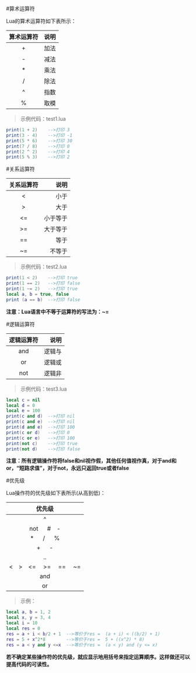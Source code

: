 #算术运算符

Lua的算术运算符如下表所示：

| 算术运算符   | 说明   |
|:-----------:| -----:|
| + | 加法 |
| - | 减法 |
| * | 乘法 |
| / | 除法 |
| ^ | 指数 |
| % | 取模 |

>示例代码：test1.lua

```lua
print(1 + 2)    -->打印 3
print(3 - 4)    -->打印 -1
print(5 * 6)    -->打印 30
print(7 / 8)    -->打印 0
print(2 ^ 2)    -->打印 4
print(5 % 3)    -->打印 2
```

#关系运算符

| 关系运算符   | 说明   |
|:-----------:| -----:|
|   <    | 小于     |
|   >    | 大于     |
|   <=   | 小于等于  |
|   >=   | 大于等于  |
|   ==   | 等于     |
|   ~=   | 不等于   |

>示例代码：test2.lua

```lua
print(1 < 2)    -->打印 true
print(1 == 2)   -->打印 false
print(1 ~= 2)   -->打印 true
local a, b = true, false
print (a == b)  -->打印 false
```

**注意：Lua语言中不等于运算符的写法为：~=**

#逻辑运算符

| 逻辑运算符   | 说明  |
|:-----------:| ----:|
|   and   | 逻辑与    |
|   or    | 逻辑或    |
|   not   | 逻辑非    |

>示例代码：test3.lua

```lua
local c = nil
local d = 0
local e = 100
print(c and d)  -->打印 nil
print(c and e)  -->打印 nil
print(d and e)  -->打印 100
print(c or d)   -->打印 0
print(c or e)   -->打印 100
print(not c)    -->打印 true
print(not d)    -->打印 false
```

**注意：所有逻辑操作符将false和nil视作假，其他任何值视作真，对于and和or，“短路求值”，对于not，永远只返回true或者false**

#优先级

Lua操作符的优先级如下表所示(从高到低)：

| 优先级      |
|:----------:|
|   ^        |
|   not &emsp; #&emsp;-  |
|   * &emsp; / &emsp; %    |
|   + &emsp; -      |
|   ..       |
|   <&emsp;>&emsp;<=&emsp; >= &emsp;==&emsp; ~=   |
|   and      |
|   or       |

>示例：

```lua
local a, b = 1, 2
local x, y = 3, 4
local i = 10
local res = 0
res = a + i < b/2 + 1  -->等价于res =  (a + i) < ((b/2) + 1)
res = 5 + x^2*8        -->等价于res =  5 + ((x^2) * 8)  
res = a < y and y <=x  -->等价于res =  (a < y) and (y <= x)
```

**若不确定某些操作符的优先级，就应显示地用括号来指定运算顺序。这样做还可以提高代码的可读性。**
